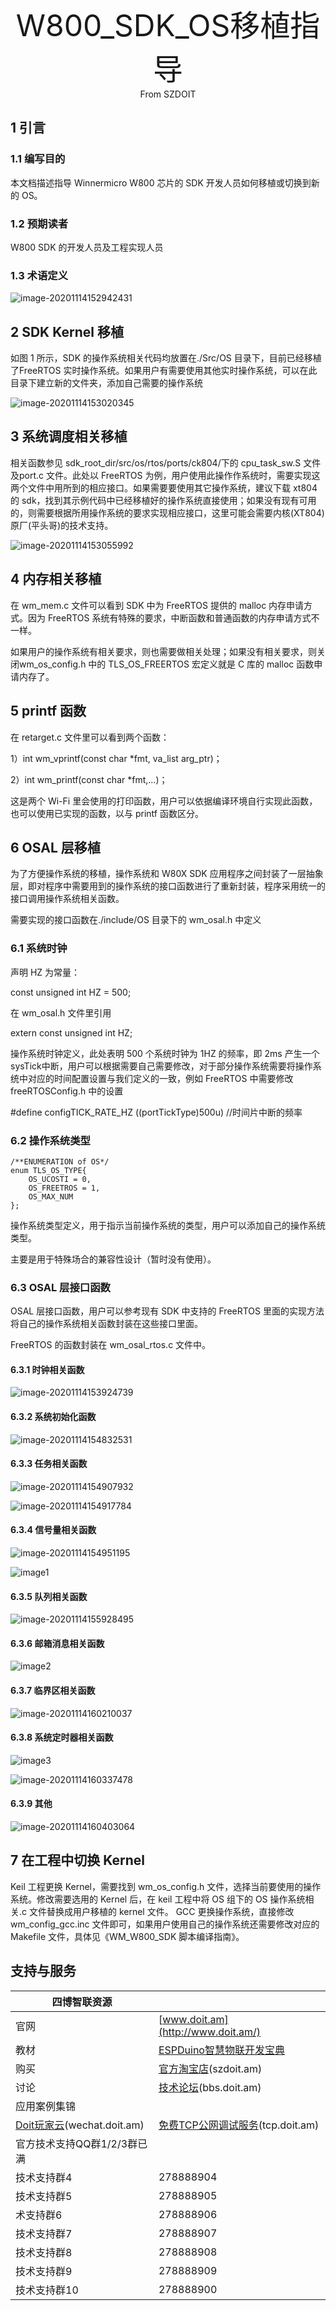 <center><font size=10> W800_SDK_OS移植指导 </center></font>
<center> From SZDOIT</center>

## 1 引言

### 1.1 编写目的

本文档描述指导 Winnermicro W800 芯片的 SDK 开发人员如何移植或切换到新的 OS。

### 1.2 预期读者

W800 SDK 的开发人员及工程实现人员

### 1.3 术语定义

![image-20201114152942431](image-20201114152942431.png)

## 2 SDK Kernel 移植

如图 1 所示，SDK 的操作系统相关代码均放置在./Src/OS 目录下，目前已经移植了FreeRTOS 实时操作系统。如果用户有需要使用其他实时操作系统，可以在此目录下建立新的文件夹，添加自己需要的操作系统

![image-20201114153020345](image-20201114153020345.png)

## 3 系统调度相关移植

相关函数参见 sdk_root_dir/src/os/rtos/ports/ck804/下的 cpu_task_sw.S 文件及port.c 文件。此处以 FreeRTOS 为例，用户使用此操作作系统时，需要实现这两个文件中用所到的相应接口。如果需要要使用其它操作系统，建议下载 xt804 的 sdk，找到其示例代码中已经移植好的操作系统直接使用；如果没有现有可用的，则需要根据所用操作系统的要求实现相应接口，这里可能会需要内核(XT804)原厂(平头哥)的技术支持。

![image-20201114153055992](image-20201114153055992.png)

## 4 内存相关移植

在 wm_mem.c 文件可以看到 SDK 中为 FreeRTOS 提供的 malloc 内存申请方式。因为 FreeRTOS 系统有特殊的要求，中断函数和普通函数的内存申请方式不一样。

如果用户的操作系统有相关要求，则也需要做相关处理；如果没有相关要求，则关闭wm_os_config.h 中的 TLS_OS_FREERTOS 宏定义就是 C 库的 malloc 函数申请内存了。

## 5 printf 函数

在 retarget.c 文件里可以看到两个函数：

1）int wm_vprintf(const char *fmt, va_list arg_ptr)；

2）int wm_printf(const char *fmt,...)；

这是两个 Wi-Fi 里会使用的打印函数，用户可以依据编译环境自行实现此函数，也可以使用已实现的函数，以与 printf 函数区分。

## 6 OSAL 层移植

为了方便操作系统的移植，操作系统和 W80X SDK 应用程序之间封装了一层抽象层，即对程序中需要用到的操作系统的接口函数进行了重新封装，程序采用统一的接口调用操作系统相关函数。

需要实现的接口函数在./include/OS 目录下的 wm_osal.h 中定义

### 6.1 系统时钟

声明 HZ 为常量：

const unsigned int HZ = 500;

在 wm_osal.h 文件里引用

extern const unsigned int HZ;

操作系统时钟定义，此处表明 500 个系统时钟为 1HZ 的频率，即 2ms 产生一个 sysTick中断，用户可以根据需要自己需要修改，对于部分操作系统需要将操作系统中对应的时间配置设置与我们定义的一致，例如 FreeRTOS 中需要修改 freeRTOSConfig.h 中的设置

#define configTICK_RATE_HZ   ((portTickType)500u) //时间片中断的频率

### 6.2 操作系统类型

```
/**ENUMERATION of OS*/
enum TLS_OS_TYPE{
	OS_UCOSTI = 0,
	OS_FREETROS = 1,
	OS_MAX_NUM
};
```

操作系统类型定义，用于指示当前操作系统的类型，用户可以添加自己的操作系统类型。

主要是用于特殊场合的兼容性设计（暂时没有使用）。

### 6.3 OSAL 层接口函数

OSAL 层接口函数，用户可以参考现有 SDK 中支持的 FreeRTOS 里面的实现方法将自己的操作系统相关函数封装在这些接口里面。

FreeRTOS 的函数封装在 wm_osal_rtos.c 文件中。

#### 6.3.1 时钟相关函数

![image-20201114153924739](image-20201114153924739.png)

#### 6.3.2 系统初始化函数

![image-20201114154832531](image-20201114154832531.png)

#### 6.3.3 任务相关函数

![image-20201114154907932](image-20201114154907932.png)

![image-20201114154917784](image-20201114154917784.png)

#### 6.3.4 信号量相关函数

![image-20201114154951195](image-20201114154951195.png)

![image1](image1.png)

#### 6.3.5 队列相关函数

![image-20201114155928495](image-20201114155928495.png)

#### 6.3.6 邮箱消息相关函数

![image2](image2.png)

#### 6.3.7 临界区相关函数

![image-20201114160210037](image-20201114160210037.png)

#### 6.3.8 系统定时器相关函数

![image3](image3.png)

![image-20201114160337478](image-20201114160337478.png)

#### 6.3.9 其他

![image-20201114160403064](image-20201114160403064.png)

## 7 在工程中切换 Kernel

Keil 工程更换 Kernel，需要找到 wm_os_config.h 文件，选择当前要使用的操作系统。修改需要选用的 Kernel 后，在 keil 工程中将 OS 组下的 OS 操作系统相关.c 文件替换成用户移植的 kernel 文件。
GCC 更换操作系统，直接修改 wm_config_gcc.inc 文件即可，如果用户使用自己的操作系统还需要修改对应的 Makefile 文件，具体见《WM_W800_SDK 脚本编译指南》。



## 支持与服务

| 四博智联资源                                        |                                                              |
| --------------------------------------------------- | ------------------------------------------------------------ |
| 官网                                                | [www.doit.am](http://www.doit.am/)                           |
| 教材                                                | [ESPDuino智慧物联开发宝典](https://item.taobao.com/item.htm?spm=a1z10.3-c.w4002-7420449993.9.Bgp1Ll&id=520583000610) |
| 购买                                                | [官方淘宝店](https://szdoit.taobao.com/)(szdoit.am)          |
| 讨论                                                | [技术论坛](http://bbs.doit.am/forum.php)(bbs.doit.am)        |
| 应用案例集锦                                        |                                                              |
| [Doit玩家云](http://wechat.doit.am)(wechat.doit.am) | [免费TCP公网调试服务](http://tcp.doit.am)(tcp.doit.am)       |
| 官方技术支持QQ群1/2/3群已满                         |                                                              |
| 技术支持群4                                         | 278888904                                                    |
| 技术支持群5                                         | 278888905                                                    |
| 术支持群6                                           | 278888906                                                    |
| 技术支持群7                                         | 278888907                                                    |
| 技术支持群8                                         | 278888908                                                    |
| 技术支持群9                                         | 278888909                                                    |
| 技术支持群10                                        | 278888900                                                    |